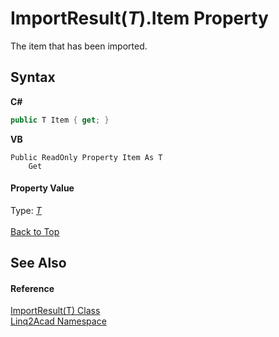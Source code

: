 # ImportResult(*T*).Item Property 
 

The item that has been imported.

## Syntax

**C#**<br />
``` C#
public T Item { get; }
```

**VB**<br />
``` VB
Public ReadOnly Property Item As T
	Get
```


#### Property Value
Type: <a href="T_Linq2Acad_ImportResult_1.md#ImportResultT-Class">*T*</a>
<br/><br/><a href="#ImportResultTItem-Property">Back to Top</a>

## See Also


#### Reference
<a href="T_Linq2Acad_ImportResult_1.md#ImportResultT-Class">ImportResult(T) Class</a><br /><a href="N_Linq2Acad.md#Linq2Acad-Namespace">Linq2Acad Namespace</a><br />
